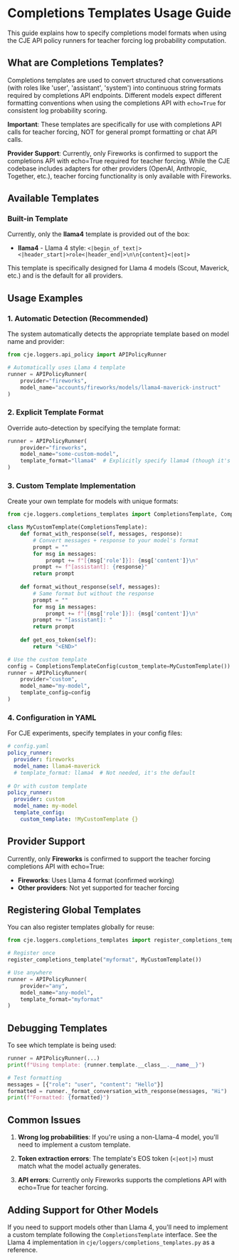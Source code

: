 # Completions Templates Usage Guide

This guide explains how to specify completions model formats when using the CJE API policy runners for teacher forcing log probability computation.

## What are Completions Templates?

Completions templates are used to convert structured chat conversations (with roles like 'user', 'assistant', 'system') into continuous string formats required by completions API endpoints. Different models expect different formatting conventions when using the completions API with `echo=True` for consistent log probability scoring.

**Important**: These templates are specifically for use with completions API calls for teacher forcing, NOT for general prompt formatting or chat API calls.

**Provider Support**: Currently, only Fireworks is confirmed to support the completions API with echo=True required for teacher forcing. While the CJE codebase includes adapters for other providers (OpenAI, Anthropic, Together, etc.), teacher forcing functionality is only available with Fireworks.

## Available Templates

### Built-in Template

Currently, only the **llama4** template is provided out of the box:
- **llama4** - Llama 4 style: `<|begin_of_text|><|header_start|>role<|header_end|>\n\n{content}<|eot|>`

This template is specifically designed for Llama 4 models (Scout, Maverick, etc.) and is the default for all providers.

## Usage Examples

### 1. Automatic Detection (Recommended)

The system automatically detects the appropriate template based on model name and provider:

```python
from cje.loggers.api_policy import APIPolicyRunner

# Automatically uses Llama 4 template
runner = APIPolicyRunner(
    provider="fireworks",
    model_name="accounts/fireworks/models/llama4-maverick-instruct"
)
```

### 2. Explicit Template Format

Override auto-detection by specifying the template format:

```python
runner = APIPolicyRunner(
    provider="fireworks",
    model_name="some-custom-model",
    template_format="llama4"  # Explicitly specify llama4 (though it's the default)
)
```

### 3. Custom Template Implementation

Create your own template for models with unique formats:

```python
from cje.loggers.completions_templates import CompletionsTemplate, CompletionsTemplateConfig

class MyCustomTemplate(CompletionsTemplate):
    def format_with_response(self, messages, response):
        # Convert messages + response to your model's format
        prompt = ""
        for msg in messages:
            prompt += f"[{msg['role']}]: {msg['content']}\n"
        prompt += f"[assistant]: {response}"
        return prompt
    
    def format_without_response(self, messages):
        # Same format but without the response
        prompt = ""
        for msg in messages:
            prompt += f"[{msg['role']}]: {msg['content']}\n"
        prompt += "[assistant]: "
        return prompt
    
    def get_eos_token(self):
        return "<END>"

# Use the custom template
config = CompletionsTemplateConfig(custom_template=MyCustomTemplate())
runner = APIPolicyRunner(
    provider="custom",
    model_name="my-model",
    template_config=config
)
```

### 4. Configuration in YAML

For CJE experiments, specify templates in your config files:

```yaml
# config.yaml
policy_runner:
  provider: fireworks
  model_name: llama4-maverick
  # template_format: llama4  # Not needed, it's the default
  
# Or with custom template
policy_runner:
  provider: custom
  model_name: my-model
  template_config:
    custom_template: !MyCustomTemplate {}
```

## Provider Support

Currently, only **Fireworks** is confirmed to support the teacher forcing completions API with echo=True:

- **Fireworks**: Uses Llama 4 format (confirmed working)
- **Other providers**: Not yet supported for teacher forcing

## Registering Global Templates

You can also register templates globally for reuse:

```python
from cje.loggers.completions_templates import register_completions_template

# Register once
register_completions_template("myformat", MyCustomTemplate())

# Use anywhere
runner = APIPolicyRunner(
    provider="any",
    model_name="any-model",
    template_format="myformat"
)
```

## Debugging Templates

To see which template is being used:

```python
runner = APIPolicyRunner(...)
print(f"Using template: {runner.template.__class__.__name__}")

# Test formatting
messages = [{"role": "user", "content": "Hello"}]
formatted = runner._format_conversation_with_response(messages, "Hi")
print(f"Formatted: {formatted}")
```

## Common Issues

1. **Wrong log probabilities**: If you're using a non-Llama-4 model, you'll need to implement a custom template.

2. **Token extraction errors**: The template's EOS token (`<|eot|>`) must match what the model actually generates.

3. **API errors**: Currently only Fireworks supports the completions API with echo=True for teacher forcing.

## Adding Support for Other Models

If you need to support models other than Llama 4, you'll need to implement a custom template following the `CompletionsTemplate` interface. See the Llama 4 implementation in `cje/loggers/completions_templates.py` as a reference.